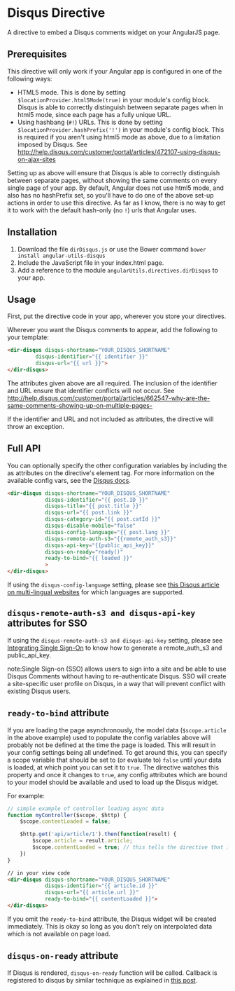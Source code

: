 # Disqus Directive

A directive to embed a Disqus comments widget on your AngularJS page.

## Prerequisites

This directive will only work if your Angular app is configured in one of the following ways:

 - HTML5 mode. This is done by setting `$locationProvider.html5Mode(true)` in your module's config block. Disqus is able to correctly distinguish between separate pages when in html5 mode, since each page has a fully unique URL.
 - Using hashbang (`#!`) URLs. This is done by setting `$locationProvider.hashPrefix('!')` in your module's config block. This is required if you aren't using html5 mode as above, due to a limitation imposed by Disqus. See http://help.disqus.com/customer/portal/articles/472107-using-disqus-on-ajax-sites

Setting up as above will ensure that Disqus is able to correctly distinguish between separate pages, without showing the same comments on every single page of your app.
By default, Angular does not use html5 mode, and also has no hashPrefix set, so you'll have to do one of the above set-up actions in order to use this directive. As far as I know, there is no way to get it to work with
the default hash-only (no `!`) urls that Angular uses.

## Installation

1. Download the file `dirDisqus.js` or use the Bower command `bower install angular-utils-disqus`
2. Include the JavaScript file in your index.html page.
2. Add a reference to the module `angularUtils.directives.dirDisqus` to your app.

## Usage

First, put the directive code in your app, wherever you store your directives.

Wherever you want the Disqus comments to appear, add the following to your template:

```html
<dir-disqus disqus-shortname="YOUR_DISQUS_SHORTNAME"
         disqus-identifier="{{ identifier }}"
         disqus-url="{{ url }}">
</dir-disqus>
```

The attributes given above are all required. The inclusion of the identifier and URL ensure that identifier conflicts will not occur. See http://help.disqus.com/customer/portal/articles/662547-why-are-the-same-comments-showing-up-on-multiple-pages-

If the identifier and URL and not included as attributes, the directive will throw an exception.

## Full API

You can optionally specify the other configuration variables by including the as attributes
on the directive's element tag. For more information on the available config vars, see the
[Disqus docs](http://help.disqus.com/customer/portal/articles/472098-javascript-configuration-variables).

```HTML
<dir-disqus disqus-shortname="YOUR_DISQUS_SHORTNAME"
            disqus-identifier="{{ post.ID }}"
            disqus-title="{{ post.title }}"
            disqus-url="{{ post.link }}"
            disqus-category-id="{{ post.catId }}"
            disqus-disable-mobile="false"
            disqus-config-language="{{ post.lang }}"
            disqus-remote-auth-s3="{{remote_auth_s3}}"
            disqus-api-key="{{public_api_key}}"
            disqus-on-ready="ready()"
            ready-to-bind="{{ loaded }}"
            >
</dir-disqus>
```

If using the `disqus-config-language` setting, please see [this Disqus article on multi-lingual websites](https://help.disqus.com/customer/portal/articles/466249-multi-lingual-websites)
for which languages are supported.

## `disqus-remote-auth-s3 and disqus-api-key` attributes for SSO
If using the `disqus-remote-auth-s3 and disqus-api-key` setting, please see [Integrating Single Sign-On](https://help.disqus.com/customer/portal/articles/236206#sso-script)
to know how to generate a remote_auth_s3 and public_api_key.

note:Single Sign-on (SSO) allows users to sign into a site and be able to use Disqus Comments without having to re-authenticate Disqus. SSO will create a site-specific user profile on Disqus, in a way that will prevent conflict with existing Disqus users.


## `ready-to-bind` attribute

If you are loading the page asynchronously, the model data (`$scope.article` in the above example) used to populate the config variables above
will probably not be defined at the time the page is loaded. This will result in your config settings
being all undefined. To get around this, you can specify a scope variable that should be set to (or evaluate to) `false`
until your data is loaded, at which point you can set it to `true`. The directive watches this property and once it changes
to `true`, any config attributes which are bound to your model should be available and used to load up the Disqus widget.

For example:

```JavaScript
// simple example of controller loading async data
function myController($scope, $http) {
    $scope.contentLoaded = false;

    $http.get('api/article/1').then(function(result) {
        $scope.article = result.article;
        $scope.contentLoaded = true; // this tells the directive that it should load the Disqus widget now
    })
}
```
```html
// in your view code
<dir-disqus disqus-shortname="YOUR_DISQUS_SHORTNAME"
            disqus-identifier="{{ article.id }}"
            disqus-url="{{ article.url }}"
            ready-to-bind="{{ contentLoaded }}">
</dir-disqus>
```

 If you omit the `ready-to-bind` attribute, the Disqus widget will be created immediately. This is okay so long as
 you don't rely on interpolated data which is not available on page load.

 ## `disqus-on-ready` attribute

 If Disqus is rendered, `disqus-on-ready` function will be called. Callback is registered to disqus by similar technique
 as explained in [this post](https://help.disqus.com/customer/portal/articles/466258-capturing-disqus-commenting-activity-via-callbacks).
